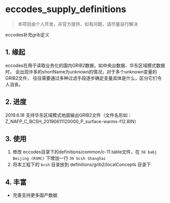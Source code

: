 # eccodes_supply_definitions

> 本项目由个人开发，非官方提供，如有问题，请尽量自行解决

eccodes补充grib定义

## 1. 缘起
eccodes在用于读取业务化的国内GRIB2数据，如中央台数据、华东区域模式数据时，
会出现许多的shortName为unknown的情况，对于多个unknown变量的GRIB2文件，
往往需要通过多种过滤手段逐步确定变量具体是什么，区分它们令人沮丧。


## 2. 进度

2019.6.18 支持华东区域模式地面输出GRIB2文件（文件名形如：Z_NAFP_C_BCSH_20190611120000_P_surface-warms-f12.BIN）

## 3. 使用

1. 修改 eccodes目录下的definitions/common/c-11.table文件，在 `38 babj Beijing (RSMC)` 下增加一行 `39 bcsh Shanghai`
2. 将本工程下的 `bcsh` 目录放到 definitions/grib2/localConcepts 目录下


## 4. 丰富

- 完善支持更多国产数据